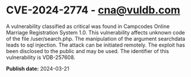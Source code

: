 # CVE-2024-2774 - cna@vuldb.com

A vulnerability classified as critical was found in Campcodes Online Marriage Registration System 1.0. This vulnerability affects unknown code of the file /user/search.php. The manipulation of the argument searchdata leads to sql injection. The attack can be initiated remotely. The exploit has been disclosed to the public and may be used. The identifier of this vulnerability is VDB-257608.

**Publish date:** 2024-03-21

